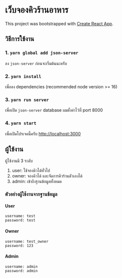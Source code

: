 # เว็บจองคิวร้านอาหาร

This project was bootstrapped with [Create React App](https://github.com/facebook/create-react-app).

## วิธีการใช้งาน

### 1. `yarn global add json-server`

ลง `json-server` ก่อนจะเริ่มต้นนะครับ

### 2. `yarn install`

เพื่อลง dependencies (recommended node version >= 16)

### 3. `yarn run server`

เพื่อเปิด `json-server` database ผมตั้งค่าไว้ที่ port 8000

### 4. `yarn start`

เพื่อเปิดโปรเจคนี้ครับ [http://localhost:3000](http://localhost:3000)

## ผู้ใช้งาน

ผู้ใช้งานมี 3 ระดับ

1. user: ใช้จองคิวได้ทั่วไป
2. owner: จองคิวได้ และจัดการคิวร้านตัวเองได้
3. admin: เข้าถึงฐานข้อมูลทั้งหมด

### ตัวอย่างผู้ใช้งานจากฐานข้อมูล

#### User

```
username: test
password: test
```

#### Owner

```
username: test_owner
password: 123
```

#### Admin

```
username: admin
password: admin
```
